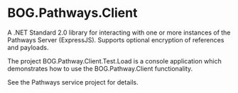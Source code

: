 # BOG.Pathways.Client

A .NET Standard 2.0 library for interacting with one or more instances of the Pathways Server (ExpressJS).  Supports optional encryption of references and payloads.

The project BOG.Pathway.Client.Test.Load is a console application which demonstrates how to use the BOG.Pathway.Client functionality.

See the Pathways service project for details.